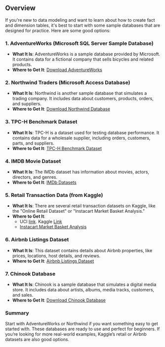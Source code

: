 

## Overview

If you're new to data modeling and want to learn about how to create fact and dimension tables, it's best to start with some sample databases that are designed for practice. Here are some good options:

### 1. **AdventureWorks (Microsoft SQL Server Sample Database)**
   - **What It Is**: AdventureWorks is a sample database provided by Microsoft. It contains data for a fictional company that sells bicycles and related products.
   - **Where to Get It**: [Download AdventureWorks](https://github.com/microsoft/sql-server-samples/releases/tag/adventureworks)

### 2. **Northwind Traders (Microsoft Access Database)**
   - **What It Is**: Northwind is another sample database that simulates a trading company. It includes data about customers, products, orders, and suppliers.
   - **Where to Get It**: [Download Northwind Database](https://github.com/jpwhite3/northwind-SQLite)

### 3. **TPC-H Benchmark Dataset**
   - **What It Is**: TPC-H is a dataset used for testing database performance. It contains data for a wholesale supplier, including orders, customers, parts, and suppliers.
   - **Where to Get It**: [TPC-H Benchmark Dataset](http://www.tpc.org/tpch/)

### 4. **IMDB Movie Dataset**
   - **What It Is**: The IMDb dataset has information about movies, actors, directors, and genres.
   - **Where to Get It**: [IMDb Datasets](https://www.imdb.com/interfaces/)

### 5. **Retail Transaction Data (from Kaggle)**
   - **What It Is**: There are several retail transaction datasets on Kaggle, like the "Online Retail Dataset" or "Instacart Market Basket Analysis."
   - **Where to Get It**: 
     - UCI [link](https://archive.ics.uci.edu/dataset/502/online+retail+ii). Kaggle [Link](https://www.kaggle.com/datasets/shashanks1202/retail-transactions-online-sales-dataset)
     - [Instacart Market Basket Analysis](https://www.kaggle.com/c/instacart-market-basket-analysis/data)

### 6. **Airbnb Listings Dataset**
   - **What It Is**: This dataset contains details about Airbnb properties, like prices, locations, host details, and reviews.
   - **Where to Get It**: [Airbnb Listings Dataset](https://www.kaggle.com/airbnb/seattle)

### 7. **Chinook Database**
   - **What It Is**: Chinook is a sample database that simulates a digital media store. It includes data about artists, albums, media tracks, customers, and sales.
   - **Where to Get It**: [Download Chinook Database](https://github.com/lerocha/chinook-database)

### Summary
Start with AdventureWorks or Northwind if you want something easy to get started with. These databases are ready to use and perfect for beginners. If you’re looking for more real-world examples, Kaggle’s retail or Airbnb datasets are also good options.